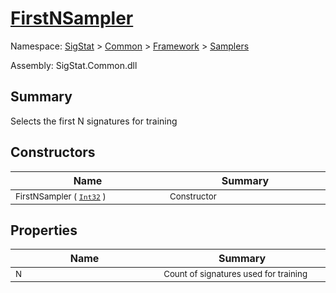 # [FirstNSampler](./FirstNSampler.md)

Namespace: [SigStat]() > [Common](./../../README.md) > [Framework]() > [Samplers](./README.md)

Assembly: SigStat.Common.dll

## Summary
Selects the first N signatures for training

## Constructors

| Name<img width=300> | Summary<img width=300> | 
| --- | --- | 
| <sub>FirstNSampler ( [`Int32`](https://docs.microsoft.com/en-us/dotnet/api/System.Int32) )</sub>| <sub>Constructor</sub>| <br>


## Properties

| Name<img width=300> | Summary<img width=300> | 
| --- | --- | 
| <sub>N</sub>| <sub>Count of signatures used for training</sub>| <br>


